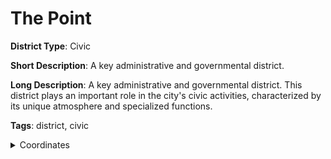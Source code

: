 # The Point

**District Type**: Civic

**Short Description**: A key administrative and governmental district.

**Long Description**: A key administrative and governmental district. This district plays an important role in the city's civic activities, characterized by its unique atmosphere and specialized functions.

**Tags**: district, civic

<details>
<summary>Coordinates</summary>



</details>
